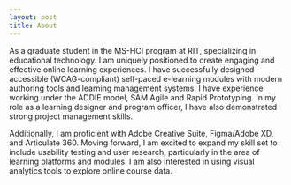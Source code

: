 ```yaml
---
layout: post
title: About
---
```


As a graduate student in the MS-HCI program at RIT, specializing in educational technology. I am uniquely positioned to create engaging and effective online learning experiences. I have successfully designed accessible (WCAG-compliant) self-paced e-learning modules with modern authoring tools and learning management systems. I have experience working under the ADDIE model, SAM Agile and Rapid Prototyping. In my role as a learning designer and program officer, I have also demonstrated strong project management skills.

Additionally, I am proficient with Adobe Creative Suite, Figma/Adobe XD, and Articulate 360. Moving forward, I am excited to expand my skill set to include usability testing and user research, particularly in the area of learning platforms and modules. I am also interested in using visual analytics tools to explore online course data.